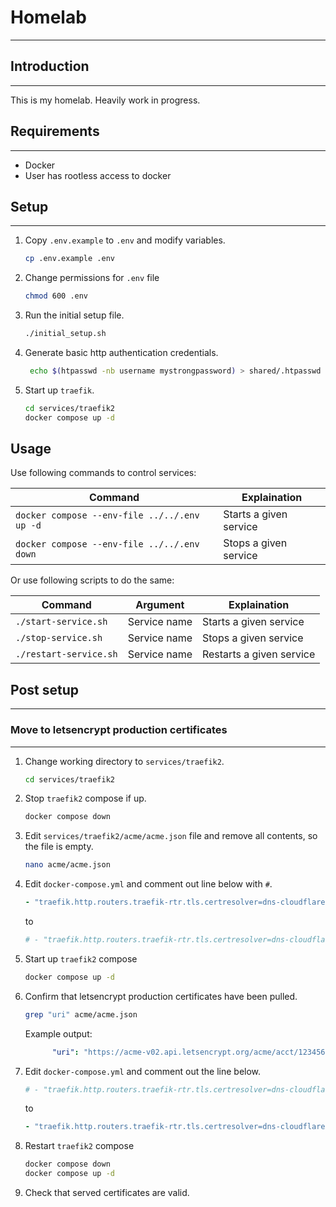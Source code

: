 # Homelab

---

## Introduction

---

This is my homelab. Heavily work in progress.

## Requirements

---

- Docker
- User has rootless access to docker

## Setup

---

1. Copy `.env.example` to `.env` and modify variables.
    ```bash
    cp .env.example .env
    ```

2. Change permissions for `.env` file
    ```bash
    chmod 600 .env
    ```

3. Run the initial setup file.
    ```bash
    ./initial_setup.sh
    ```

4. Generate basic http authentication credentials.
    ```bash
     echo $(htpasswd -nb username mystrongpassword) > shared/.htpasswd
    ```

5. Start up `traefik`.
    ```bash
    cd services/traefik2
    docker compose up -d
    ```

## Usage

Use following commands to control services:

Command | Explaination
-|-
`docker compose --env-file ../../.env up -d` | Starts a given service
`docker compose --env-file ../../.env down`  | Stops a given service

Or use following scripts to do the same:

Command | Argument | Explaination
-|-|-
`./start-service.sh`   | Service name | Starts a given service
`./stop-service.sh`    | Service name | Stops a given service
`./restart-service.sh` | Service name | Restarts a given service

## Post setup

---

### Move to letsencrypt production certificates

---

1. Change working directory to `services/traefik2`.
    ```bash
    cd services/traefik2
    ```

2. Stop `traefik2` compose if up.
    ```bash
    docker compose down
    ```

3. Edit `services/traefik2/acme/acme.json` file and remove all contents, so the file is empty.
    ```bash
    nano acme/acme.json
    ```

4. Edit `docker-compose.yml` and comment out line below with `#`.
    ```yml
    - "traefik.http.routers.traefik-rtr.tls.certresolver=dns-cloudflare"
    ```
    to
    ```yml
    # - "traefik.http.routers.traefik-rtr.tls.certresolver=dns-cloudflare"
    ```

5. Start up `traefik2` compose
    ```bash
    docker compose up -d
    ```

6. Confirm that letsencrypt production certificates have been pulled.
    ```bash
    grep "uri" acme/acme.json
    ```

    Example output: 

    ```yml
          "uri": "https://acme-v02.api.letsencrypt.org/acme/acct/123456789"
    ```
7. Edit `docker-compose.yml` and comment out the line below.

    ```yml
    # - "traefik.http.routers.traefik-rtr.tls.certresolver=dns-cloudflare"
    ```
    to
    ```yml
    - "traefik.http.routers.traefik-rtr.tls.certresolver=dns-cloudflare"
    ```

8. Restart `traefik2` compose
    ```bash
    docker compose down
    docker compose up -d
    ```

9. Check that served certificates are valid.